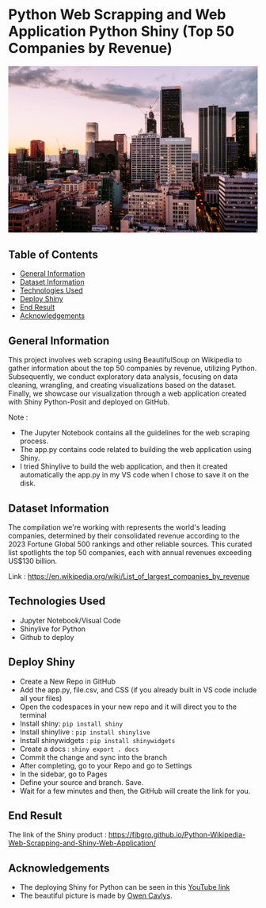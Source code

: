 # Python Web Scrapping and Web Application Python Shiny (Top 50 Companies by Revenue)

![Example screenshot](./unsplash.jpg)

## Table of Contents
* [General Information](#general-information)
* [Dataset Information](#dataset-information)
* [Technologies Used](#technologies-used)
* [Deploy Shiny](#deploy-shiny)
* [End Result](#end-result)
* [Acknowledgements](#Acknowledgements)
<!-- * [License](#license) -->

## General Information
This project involves web scraping using BeautifulSoup on Wikipedia to gather information about the top 50 companies by revenue, utilizing Python. 
Subsequently, we conduct exploratory data analysis, focusing on data cleaning, wrangling, and creating visualizations based on the dataset. 
Finally, we showcase our visualization through a web application created with Shiny Python-Posit and deployed on GitHub.

Note : 
- The Jupyter Notebook contains all the guidelines for the web scraping process.
- The app.py contains code related to building the web application using Shiny.
- I tried Shinylive to build the web application, and then it created automatically the app.py in my VS code when I chose to save it on the disk.

## Dataset Information

The compilation we're working with represents the world's leading companies, determined by their consolidated revenue according to the 2023 Fortune Global 500 rankings and other reliable sources. This curated list spotlights the top 50 companies, each with annual revenues exceeding US$130 billion.

Link : https://en.wikipedia.org/wiki/List_of_largest_companies_by_revenue

## Technologies Used
- Jupyter Notebook/Visual Code
- Shinylive for Python
- Github to deploy

## Deploy Shiny

- Create a New Repo in GitHub
- Add the app.py, file.csv, and CSS (if you already built in VS code include all your files)
- Open the codespaces in your new repo and it will direct you to the terminal
- Install shiny:
    `pip install shiny`
- Install shinylive :
    `pip install shinylive`
- Install shinywidgets :
    `pip install shinywidgets`
- Create a docs :
    `shiny export . docs`
- Commit the change and sync into the branch
- After completing, go to your Repo and go to Settings
- In the sidebar, go to Pages
- Define your source and branch. Save.
- Wait for a few minutes and then, the GitHub will create the link for you. 

## End Result 

The link of the Shiny product : https://fibgro.github.io/Python-Wikipedia-Web-Scrapping-and-Shiny-Web-Application/

## Acknowledgements
- The deploying Shiny for Python can be seen in this [YouTube link](https://www.youtube.com/watch?v=eoJjtJfuUqE)
- The beautiful picture is made by [Owen Cavlys](https://www.example.com](https://unsplash.com/@owencavlys)https://unsplash.com/@owencavlys).
